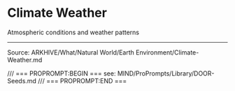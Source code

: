 # Climate Weather

Atmospheric conditions and weather patterns

---
Source: ARKHIVE/What/Natural World/Earth Environment/Climate-Weather.md

/// === PROPROMPT:BEGIN ===
see: MIND/ProPrompts/Library/DOOR-Seeds.md
/// === PROPROMPT:END ===
